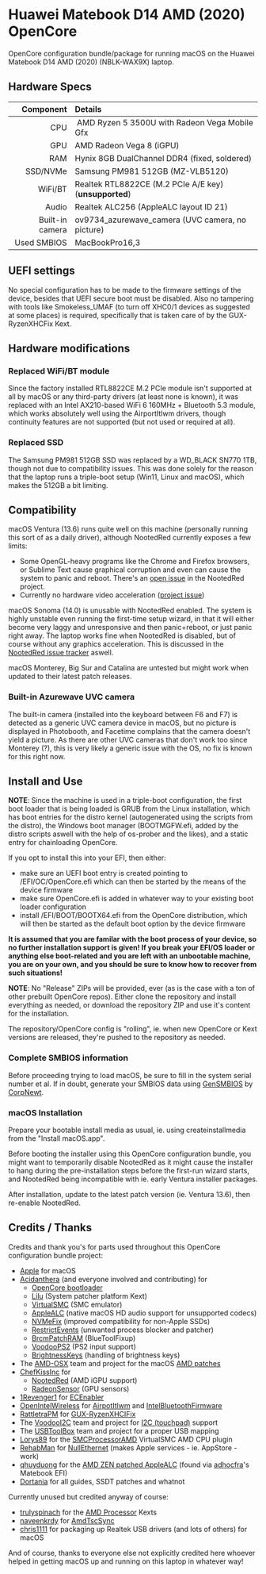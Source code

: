 # Huawei Matebook D14 AMD (2020) OpenCore

OpenCore configuration bundle/package for running macOS on the Huawei Matebook D14 AMD (2020) (NBLK-WAX9X) laptop.

## Hardware Specs

| Component       | Details                                                |
| --------------: | :----------------------------------------------------- |
| CPU             | AMD Ryzen 5 3500U with Radeon Vega Mobile Gfx          |
| GPU             | AMD Radeon Vega 8 (iGPU)                               |
| RAM             | Hynix 8GB DualChannel DDR4 (fixed, soldered)           |
| SSD/NVMe        | Samsung PM981 512GB (MZ-VLB5120)                       |
| WiFi/BT         | Realtek RTL8822CE (M.2 PCIe A/E key) (**unsupported**) |
| Audio           | Realtek ALC256 (AppleALC layout ID 21)                 |
| Built-in camera | ov9734_azurewave_camera (UVC camera, no picture)       |
| Used SMBIOS     | MacBookPro16,3                                         |

## UEFI settings

No special configuration has to be made to the firmware settings of the device, besides that UEFI secure boot must be disabled.
Also no tampering with tools like Smokeless_UMAF (to turn off XHC0/1 devices as suggested at some places) is required, specifically
that is taken care of by the GUX-RyzenXHCFix Kext.

## Hardware modifications

### Replaced WiFi/BT module

Since the factory installed RTL8822CE M.2 PCIe module isn't supported at all by macOS or any third-party drivers (at least none is known),
it was replaced with an Intel AX210-based WiFi 6 160MHz + Bluetooth 5.3 module, which works absolutely well using the AirportItlwm drivers,
though continuity features are not supported (but not used or required at all).

### Replaced SSD

The Samsung PM981 512GB SSD was replaced by a WD_BLACK SN770 1TB, though not due to compatibility issues. This was done solely for the reason
that the laptop runs a triple-boot setup (Win11, Linux and macOS), which makes the 512GB a bit limiting.

## Compatibility

macOS Ventura (13.6) runs quite well on this machine (personally running this sort of as a daily driver), although NootedRed currently
exposes a few limits:

- Some OpenGL-heavy programs like the Chrome and Firefox browsers, or Sublime Text cause graphical corruption and even
  can cause the system to panic and reboot. There's an [open issue](https://github.com/ChefKissInc/NootedRed/issues/158) in the NootedRed
  project.
- Currently no hardware video acceleration ([project issue](https://github.com/ChefKissInc/NootedRed/issues/28))

macOS Sonoma (14.0) is unusable with NootedRed enabled. The system is highly unstable even running the first-time setup wizard, in that
it will either become very laggy and unresponsive and then panic+reboot, or just panic right away. The laptop works fine when NootedRed
is disabled, but of course without any graphics acceleration. This is discussed in the [NootedRed issue tracker](https://github.com/ChefKissInc/NootedRed/issues)
aswell.

macOS Monterey, Big Sur and Catalina are untested but might work when updated to their latest patch releases.

### Built-in Azurewave UVC camera

The built-in camera (installed into the keyboard between F6 and F7) is detected as a generic UVC camera device in macOS, but no picture
is displayed in Photobooth, and Facetime complains that the camera doesn't yield a picture. As there are other UVC cameras that don't
work too since Monterey (?), this is very likely a generic issue with the OS, no fix is known for this right now.

## Install and Use

**NOTE**: Since the machine is used in a triple-boot configuration, the first boot loader that is being loaded is GRUB from the Linux
installation, which has boot entries for the distro kernel (autogenerated using the scripts from the distro), the Windows boot manager
(BOOTMGFW.efi, added by the distro scripts aswell with the help of os-prober and the likes), and a static entry for chainloading
OpenCore.

If you opt to install this into your EFI, then either:

- make sure an UEFI boot entry is created pointing to /EFI/OC/OpenCore.efi which can then be started by the means of the device firmware
- make sure OpenCore.efi is added in whatever way to your existing boot loader configuration
- install /EFI/BOOT/BOOTX64.efi from the OpenCore distribution, which will then be started as the default boot option by the device firmware

**It is assumed that you are familar with the boot process of your device, so no further installation support is given! If you break your EFI/OS loader
or anything else boot-related and you are left with an unbootable machine, you are on your own, and you should be sure to know how to recover from such
situations!**

**NOTE**: No "Release" ZIPs will be provided, ever (as is the case with a ton of other prebuilt OpenCore repos). Either clone the repository
and install everything as needed, or download the repository ZIP and use it's content for the installation.

The repository/OpenCore config is "rolling", ie. when new OpenCore or Kext versions are released, they're pushed to the repository as needed.

### Complete SMBIOS information

Before proceeding trying to load macOS, be sure to fill in the system serial number et al. If in doubt, generate your SMBIOS data
using [GenSMBIOS](https://github.com/corpnewt/GenSMBIOS) by [CorpNewt](https://github.com/corpnewt).

### macOS Installation

Prepare your bootable install media as usual, ie. using createinstallmedia from the "Install macOS.app".

Before booting the installer using this OpenCore configuration bundle, you might want to temporarily disable NootedRed as it might
cause the installer to hang during the pre-installation steps before the first-run wizard starts, and NootedRed being incompatible
with ie. early Ventura installer packages.

After installation, update to the latest patch version (ie. Ventura 13.6), then re-enable NootedRed.

## Credits / Thanks

Credits and thank you's for parts used throughout this OpenCore configuration bundle project:

- [Apple](https://www.apple.com) for macOS
- [Acidanthera](https://github.com/acidanthera) (and everyone involved and contributing) for
  - [OpenCore bootloader](https://github.com/acidanthera/OpenCorePkg)
  - [Lilu](https://github.com/acidanthera/Lilu) (System patcher platform Kext)
  - [VirtualSMC](https://github.com/acidanthera/VirtualSMC) (SMC emulator)
  - [AppleALC](https://github.com/acidanthera/AppleALC) (native macOS HD audio support for unsupported codecs)
  - [NVMeFix](https://github.com/acidanthera/NVMeFix) (improved compatibility for non-Apple SSDs)
  - [RestrictEvents](https://github.com/acidanthera/RestrictEvents) (unwanted process blocker and patcher)
  - [BrcmPatchRAM](https://github.com/acidanthera/BrcmPatchRAM) (BlueToolFixup)
  - [VoodooPS2](https://github.com/acidanthera/VoodooPS2) (PS2 input support)
  - [BrightnessKeys](https://github.com/acidanthera/BrightnessKeys) (handling of brightness keys)
- The [AMD-OSX](https://github.com/AMD-OSX) team and project for the macOS [AMD patches](https://github.com/AMD-OSX/AMD_Vanilla)
- [ChefKissInc](https://github.com/ChefKissInc) for
  - [NootedRed](https://github.com/ChefKissInc/NootedRed) (AMD iGPU support)
  - [RadeonSensor](https://github.com/ChefKissInc/RadeonSensor) (GPU sensors)
- [1Revenger1](https://github.com/1Revenger1) for [ECEnabler](https://github.com/1Revenger1/ECEnabler)
- [OpenIntelWireless](https://github.com/OpenIntelWireless) for [AirpotItlwm](https://github.com/OpenIntelWireless/itlwm) and [IntelBluetoothFirmware](https://github.com/OpenIntelWireless/IntelBluetoothFirmware)
- [RattletraPM](https://github.com/RattletraPM) for [GUX-RyzenXHCIFix](https://github.com/RattletraPM/GUX-RyzenXHCIFix)
- The [VoodooI2C](https://github.com/VoodooI2C) team and project for [I2C (touchpad)](https://github.com/VoodooI2C/VoodooI2C) support
- The [USBToolBox](https://github.com/USBToolBox) team and project for a proper USB mapping
- [Lorys89](https://github.com/Lorys89) for the [SMCProcessorAMD](https://github.com/Lorys89/SMCProcessorAMD) VirtualSMC AMD CPU plugin
- [RehabMan](https://github.com/RehabMan) for [NullEthernet](https://github.com/RehabMan/OS-X-Null-Ethernet) (makes Apple services - ie. AppStore - work)
- [qhuyduong](https://github.com/qhuyduong) for the [AMD ZEN patched AppleALC](https://github.com/qhuyduong/AppleALC) (found via [adhocfra](https://github.com/adhocfra/HuaweiMatebookD14RyzenHackintosh)'s Matebook EFI)
- [Dortania](https://github.com/dortania) for all guides, SSDT patches and whatnot

Currently unused but credited anyway of course:

- [trulyspinach](https://github.com/trulyspinach) for the [AMD Processor](https://github.com/trulyspinach/SMCAMDProcessor) Kexts
- [naveenkrdy](https://github.com/naveenkrdy) for [AmdTscSync](https://github.com/naveenkrdy/AmdTscSync)
- [chris1111](https://github.com/chris1111) for packaging up Realtek USB drivers (and lots of others) for macOS

And of course, thanks to everyone else not explicitly credited here whoever helped in getting macOS up and running on this laptop in whatever way!
